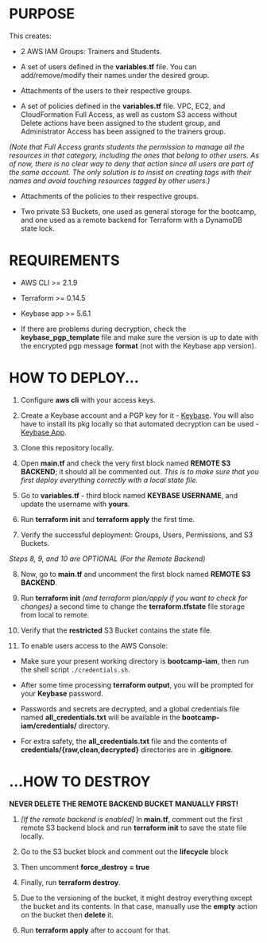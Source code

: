# PURPOSE

This creates:

* 2 AWS IAM Groups: Trainers and Students.

* A set of users defined in the **variables.tf** file. You can add/remove/modify their names under the desired group.

* Attachments of the users to their respective groups.

* A set of policies defined in the **variables.tf** file. VPC, EC2, and CloudFormation Full Access, as well as custom S3 access without Delete actions have been assigned to the student group, and Administrator Access has been assigned to the trainers group.

_(Note that Full Access grants students the permission to manage all the resources in that category, including the ones that belong to other users. As of now, there is no clear way to deny that action since all users are part of the same account. The only solution is to insist on creating tags with their names and avoid touching resources tagged by other users.)_

* Attachments of the policies to their respective groups.

* Two private S3 Buckets, one used as general storage for the bootcamp, and one used as a remote backend for Terraform with a DynamoDB state lock.


# REQUIREMENTS

* AWS CLI >= 2.1.9

* Terraform >= 0.14.5

* Keybase app >= 5.6.1

* If there are problems during decryption, check the **keybase_pgp_template** file and make sure the version is up to date with the encrypted pgp message **format** (not with the Keybase app version).


# HOW TO DEPLOY...

1. Configure **aws cli** with your access keys.

2. Create a Keybase account and a PGP key for it - [Keybase](https://www.keybase.io). You will also have to install its pkg locally so that automated decryption can be used - [Keybase App](https://www.keybase.io/download).

3. Clone this repository locally.

4. Open **main.tf** and check the very first block named **REMOTE S3 BACKEND**; it should all be commented out. _This is to make sure that you first deploy everything correctly with a local state file._

5. Go to **variables.tf** - third block named **KEYBASE USERNAME**, and update the username with **yours**.

6. Run **terraform init** and **terraform apply** the first time.

7. Verify the successful deployment: Groups, Users, Permissions, and S3 Buckets.

_Steps 8, 9, and 10 are OPTIONAL (For the Remote Backend)_

8. Now, go to **main.tf** and uncomment the first block named **REMOTE S3 BACKEND**.

9. Run **terraform init** _(and terraform plan/apply if you want to check for changes)_ a second time to change the **terraform.tfstate** file storage from local to remote.

10. Verify that the **restricted** S3 Bucket contains the state file.

11. To enable users access to the AWS Console:

* Make sure your present working directory is **bootcamp-iam**, then run the shell script `./credentials.sh`.

* After some time processing **terraform output**, you will be prompted for your **Keybase** password.

* Passwords and secrets are decrypted, and a global credentials file named **all_credentials.txt** will be available in the **bootcamp-iam/credentials/** directory.

* For extra safety, the **all_credentials.txt** file and the contents of **credentials/{raw,clean,decrypted}** directories are in **.gitignore**.


# ...HOW TO DESTROY

**NEVER DELETE THE REMOTE BACKEND BUCKET MANUALLY FIRST!**

1. _[If the remote backend is enabled]_ In **main.tf**, comment out the first remote S3 backend block and run **terraform init** to save the state file locally.

2. Go to the S3 bucket block and comment out the **lifecycle** block

3. Then uncomment **force_destroy = true**

4. Finally, run **terraform destroy**.

5. Due to the versioning of the bucket, it might destroy everything except the bucket and its contents. In that case, manually use the **empty** action on the bucket then **delete** it.

6. Run **terraform apply** after to account for that.

